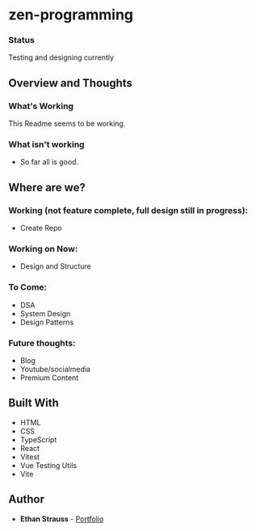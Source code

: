 # zen-programming

### Status

Testing and designing currently

## Overview and Thoughts

### What's Working

This Readme seems to be working.

### What isn't working

- So far all is good.

## Where are we?

### Working (not feature complete, full design still in progress):

- Create Repo

### Working on Now:

- Design and Structure

### To Come:

- DSA
- System Design
- Design Patterns

### Future thoughts:

- Blog
- Youtube/socialmedia
- Premium Content

## Built With

- HTML
- CSS
- TypeScript
- React
- Vitest
- Vue Testing Utils
- Vite

## Author

- **Ethan Strauss** - [Portfolio](https://dotethan.github.io)

